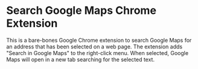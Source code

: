 # Search Google Maps Chrome Extension

This is a bare-bones Google Chrome extension to search Google Maps for an address that has been selected on a web page. The extension adds "Search in Google Maps" to the right-click menu. When selected, Google Maps will open in a new tab searching for the selected text.
